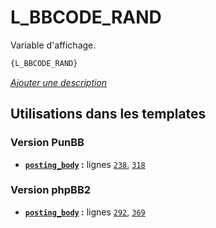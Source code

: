 # L_BBCODE_RAND


Variable d'affichage.

```html
{L_BBCODE_RAND}
```

[*Ajouter une description*](https://fa-tvars.appspot.com/var/L_BBCODE_RAND)

## Utilisations dans les templates

### Version PunBB
* __[`posting_body`](../tpl/var/punbb/posting_body.md#readme) :__ lignes [`238`](../tpl/src/punbb/posting_body.tpl#L238), [`318`](../tpl/src/punbb/posting_body.tpl#L318)

### Version phpBB2
* __[`posting_body`](../tpl/var/subsilver/posting_body.md#readme) :__ lignes [`292`](../tpl/src/subsilver/posting_body.tpl#L292), [`369`](../tpl/src/subsilver/posting_body.tpl#L369)